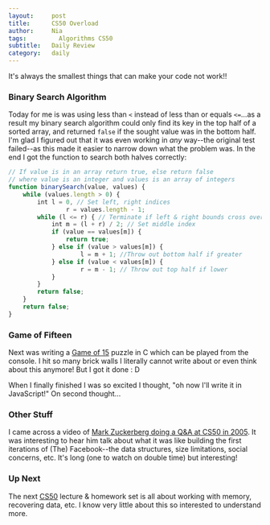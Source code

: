 ```yaml
---
layout:     post
title:      CS50 Overload
author:     Nia
tags: 		  Algorithms CS50
subtitle:  	Daily Review
category:   daily
---
```


It's always the smallest things that can make your code not work!!

### Binary Search Algorithm

Today for me is was using less than `<` instead of less than or equals `<=`...as a result my binary search algorithm could only find its key in the top half of a sorted array, and returned `false` if the sought value was in the bottom half. I'm glad I figured out that it was even working in *any* way--the original test failed--as this made it easier to narrow down what the problem was. In the end I got the function to search both halves correctly:
```javascript
// If value is in an array return true, else return false
// where value is an integer and values is an array of integers
function binarySearch(value, values) {
	while (values.length > 0) { 
		int l = 0, // Set left, right indices
				r = values.length - 1;
		while (l <= r) { // Terminate if left & right bounds cross over each other
			int m = (l + r) / 2; // Set middle index
			if (value == values[m]) {
				return true;
			} else if (value > values[m]) {
					l = m + 1; //Throw out bottom half if greater
			} else if (value < values[m]) {
					r = m - 1; // Throw out top half if lower
			}
		}
		return false;
	}
	return false;
}
```

### Game of Fifteen

Next was writing a [Game of 15](https://en.wikipedia.org/wiki/15_puzzle) puzzle in C which can be played from the console. I hit so many brick walls I literally cannot write about or even think about this anymore! But I got it done : D

When I finally finished I was so excited I thought, "oh now I'll write it in JavaScript!" On second thought...

### Other Stuff

I came across a video of [Mark Zuckerberg doing a Q&A at CS50 in 2005](https://www.youtube.com/watch?v=xFFs9UgOAlE). It was interesting to hear him talk about what it was like building the first iterations of (The) Facebook--the data structures, size limitations, social concerns, etc. It's long (one to watch on double time) but interesting!

### Up Next

The next [CS50](https://niamurrell.github.io/search/index.html#CS50) lecture & homework set is all about working with memory, recovering data, etc. I know very little about this so interested to understand more.